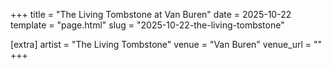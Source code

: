+++
title = "The Living Tombstone at Van Buren"
date = 2025-10-22
template = "page.html"
slug = "2025-10-22-the-living-tombstone"

[extra]
artist = "The Living Tombstone"
venue = "Van Buren"
venue_url = ""
+++
